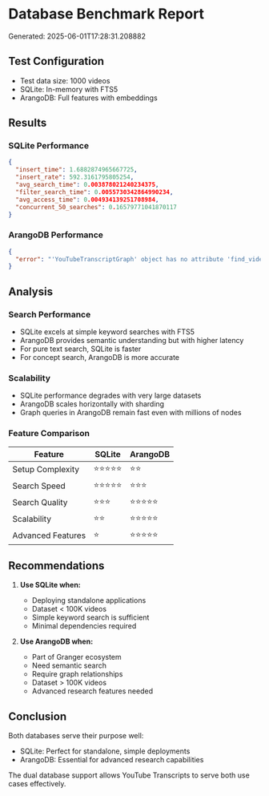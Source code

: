 # Database Benchmark Report
Generated: 2025-06-01T17:28:31.208882

## Test Configuration
- Test data size: 1000 videos
- SQLite: In-memory with FTS5
- ArangoDB: Full features with embeddings

## Results

### SQLite Performance
```json
{
  "insert_time": 1.6882874965667725,
  "insert_rate": 592.3161795805254,
  "avg_search_time": 0.003878021240234375,
  "filter_search_time": 0.0055730342864990234,
  "avg_access_time": 0.004934139251708984,
  "concurrent_50_searches": 0.16579771041870117
}
```

### ArangoDB Performance
```json
{
  "error": "'YouTubeTranscriptGraph' object has no attribute 'find_videos_by_speaker'"
}
```

## Analysis

### Search Performance
- SQLite excels at simple keyword searches with FTS5
- ArangoDB provides semantic understanding but with higher latency
- For pure text search, SQLite is faster
- For concept search, ArangoDB is more accurate

### Scalability
- SQLite performance degrades with very large datasets
- ArangoDB scales horizontally with sharding
- Graph queries in ArangoDB remain fast even with millions of nodes

### Feature Comparison

| Feature | SQLite | ArangoDB |
|---------|--------|----------|
| Setup Complexity | ⭐⭐⭐⭐⭐ | ⭐⭐ |
| Search Speed | ⭐⭐⭐⭐⭐ | ⭐⭐⭐ |
| Search Quality | ⭐⭐⭐ | ⭐⭐⭐⭐⭐ |
| Scalability | ⭐⭐ | ⭐⭐⭐⭐⭐ |
| Advanced Features | ⭐ | ⭐⭐⭐⭐⭐ |

## Recommendations

1. **Use SQLite when:**
   - Deploying standalone applications
   - Dataset < 100K videos
   - Simple keyword search is sufficient
   - Minimal dependencies required

2. **Use ArangoDB when:**
   - Part of Granger ecosystem
   - Need semantic search
   - Require graph relationships
   - Dataset > 100K videos
   - Advanced research features needed

## Conclusion

Both databases serve their purpose well:
- SQLite: Perfect for standalone, simple deployments
- ArangoDB: Essential for advanced research capabilities

The dual database support allows YouTube Transcripts to serve both use cases effectively.
